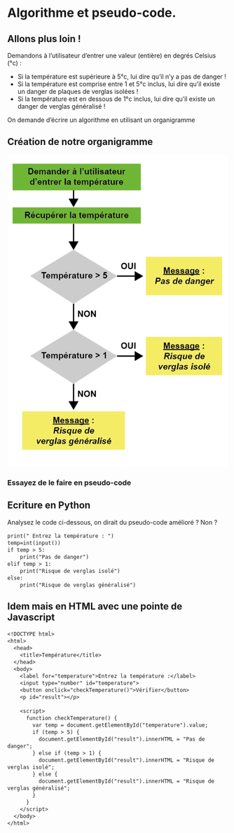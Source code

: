 # Algorithme et pseudo-code.  
## Allons plus loin !


Demandons à l’utilisateur d’entrer une valeur (entière) en degrés Celsius (°c) :

* Si la température est supérieure à 5°c, lui dire qu’il n’y a pas de danger !
* Si la température est comprise entre 1 et 5°c inclus, lui dire qu’il existe un danger de plaques de verglas isolées !
* Si la température est en dessous de 1°c inclus, lui dire qu’il existe un danger de verglas généralisé !

On demande d’écrire un algorithme en utilisant un organigramme

## Création de notre organigramme
![Organigramme_temperature](./temperature_organigr_pos.png)
### Essayez de le faire en pseudo-code

## Ecriture en Python
Analysez le code ci-dessous, on dirait du pseudo-code amélioré ? Non ?
````
print(" Entrez la température : ")
temp=int(input())
if temp > 5:
    print("Pas de danger")
elif temp > 1:
    print("Risque de verglas isolé")
else:
    print("Risque de verglas généralisé")
````

## Idem mais en HTML avec une pointe de Javascript
````
<!DOCTYPE html>
<html>
  <head>
    <title>Température</title>
  </head>
  <body>
    <label for="temperature">Entrez la température :</label>
    <input type="number" id="temperature">
    <button onclick="checkTemperature()">Vérifier</button>
    <p id="result"></p>

    <script>
      function checkTemperature() {
        var temp = document.getElementById("temperature").value;
        if (temp > 5) {
          document.getElementById("result").innerHTML = "Pas de danger";
        } else if (temp > 1) {
          document.getElementById("result").innerHTML = "Risque de verglas isolé";
        } else {
          document.getElementById("result").innerHTML = "Risque de verglas généralisé";
        }
      }
    </script>
  </body>
</html>
````
